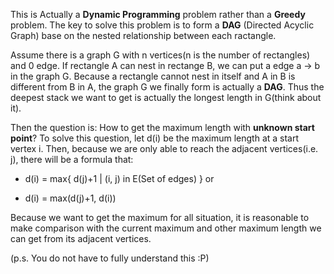 This is Actually a **Dynamic Programming** problem rather than a **Greedy** problem. The key to solve this problem is to form a **DAG** (Directed Acyclic Graph) base on the nested relationship between each ractangle.

Assume there is a graph G with n vertices(n is the number of rectangles) and 0 edge. If rectangle A can nest in rectange B, we can put a edge a -> b in the graph G. Because a rectangle cannot nest in itself and A in B is different from B in A, the graph G we finally form is actually a **DAG**. Thus the deepest stack we want to get is actually the longest length in G(think about it).

Then the question is: How to get the maximum length with **unknown start point**? To solve this question, let d(i) be the maximum length at a start vertex i. Then, because we are only able to reach the adjacent vertices(i.e. j), there will be a formula that:

 - d(i) = max{ d(j)+1 | (i, j) in E(Set of edges) } or
 
 
 - d(i) = max(d(j)+1, d(i))
 
 Because we want to get the maximum for all situation, it is reasonable to make comparison with the current maximum and other maximum length we can get from its adjacent vertices.

 (p.s. You do not have to fully understand this :P)
